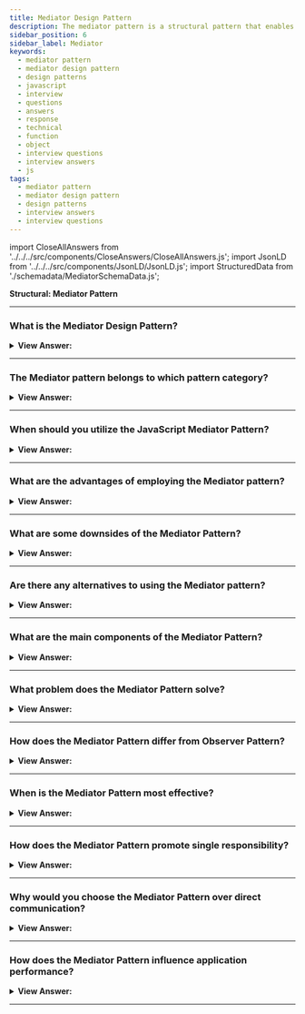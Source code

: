```yaml
---
title: Mediator Design Pattern
description: The mediator pattern is a structural pattern that enables one item to alert another group of objects when an event or action occurs. Interview Questions
sidebar_position: 6
sidebar_label: Mediator
keywords:
  - mediator pattern
  - mediator design pattern
  - design patterns
  - javascript
  - interview
  - questions
  - answers
  - response
  - technical
  - function
  - object
  - interview questions
  - interview answers
  - js
tags:
  - mediator pattern
  - mediator design pattern
  - design patterns
  - interview answers
  - interview questions
---
```


import CloseAllAnswers from '../../../src/components/CloseAnswers/CloseAllAnswers.js';
import JsonLD from '../../../src/components/JsonLD/JsonLD.js';
import StructuredData from './schemadata/MediatorSchemaData.js';

<JsonLD data={StructuredData} />

<head>
  <title>Mediator Pattern | JavaScript Interview Questions</title>
</head>

**Structural: Mediator Pattern**

<CloseAllAnswers />

---

### What is the Mediator Design Pattern?

<details className='answer'>
  <summary>
    <strong>View Answer:</strong>
  </summary>
  <div>
  <div>
      <strong>Interview Response:</strong> The Mediator design pattern is a behaviorial design pattern in JavaScript allows objects to communicate through a central mediator object, reducing dependencies between objects and improving maintainability and flexibility.
<br/>
    </div>
    <br/>
    <div>
      <strong>Technical Response:</strong> The Mediator Pattern is a design pattern that allows one item to notify another group of objects when an event or action occurs. The Mediator and Observer patterns vary in that the Mediator pattern allows one object to be alerted of events occurring in other objects. In contrast, the Observer pattern allows one object to subscribe to numerous events occurring in other objects.
<br/>
    </div>
    <div>
</div><br />
  <div><strong className="codeExample">Code Example:</strong><br /><br />

<img src="/img/javascript-mediator.jpg
" /><br /><br />

**The objects participating in this pattern are:**

**Mediator** -- example code: _Chatroom_

- It specifies an interface for interacting with Colleague objects
- Maintains references to Colleague objects
- Manages central control over operations

**Colleagues** -- example code: _Participants_

- objects that the Mediator is mediating
- each instance maintains a connection (reference) to the Mediator

<br/>

```js
let Participant = function (name) {
  this.name = name;
  this.chatroom = null;
};

Participant.prototype = {
  send: function (message, to) {
    this.chatroom.send(message, this, to);
  },
  receive: function (message, from) {
    console.log(from.name + ' to ' + this.name + ': ' + message);
  },
};

let Chatroom = function () {
  let participants = {};

  return {
    register: function (participant) {
      participants[participant.name] = participant;
      participant.chatroom = this;
    },

    send: function (message, from, to) {
      if (to) {
        // single message
        to.receive(message, from);
      } else {
        // broadcast message
        for (key in participants) {
          if (participants[key] !== from) {
            participants[key].receive(message, from);
          }
        }
      }
    },
  };
};

function run() {
  let yoko = new Participant('Yoko');
  let john = new Participant('John');
  let paul = new Participant('Paul');
  let ringo = new Participant('Ringo');

  let chatroom = new Chatroom();
  chatroom.register(yoko);
  chatroom.register(john);
  chatroom.register(paul);
  chatroom.register(ringo);

  yoko.send('All you need is love.');
  yoko.send('I love you John.');
  john.send('Hey, no need to broadcast', yoko);
  paul.send('Ha, I heard that!');
  ringo.send('Paul, what do you think?', paul);
}

run();

/*

Output:

Yoko to John: All you need is love.
Yoko to Paul: All you need is love.
Yoko to Ringo: All you need is love.
Yoko to John: I love you John.
Yoko to Paul: I love you John.
Yoko to Ringo: I love you John.
John to Yoko: Hey, no need to broadcast
Paul to Yoko: Ha, I heard that!
Paul to John: Ha, I heard that!
Paul to Ringo: Ha, I heard that!
Ringo to Paul: Paul, what do you think?

*/
```

</div>
 </div>

</details>

---

### The Mediator pattern belongs to which pattern category?

<details>
  <summary>
    <strong>View Answer:</strong>
  </summary>
  <div>
    <div>
      <strong>Interview Response:</strong> The Mediator pattern in JavaScript belongs to the behavioral pattern category, which focuses on communication and interaction between objects in a system.
    </div>
  </div>
</details>

---

### When should you utilize the JavaScript Mediator Pattern?

<details>
  <summary>
    <strong>View Answer:</strong>
  </summary>
  <div>
  <div>
      <strong>Interview Response:</strong> The Mediator pattern in JavaScript should be utilized when a system has a high degree of object interdependence, or when implementing event-driven architectures.
    </div><br/>
    <div>
      <strong>Technical Response:</strong> We can use it:
    </div><br/>

- If your system has several components that must communicate with one another.
- To avoid tight object coupling in a system with many objects.
- To enhance code readability.
- To make it easier to maintain code.
- If communication between objects gets complicated or impedes code reusability

<br />
  </div>
</details>

---

### What are the advantages of employing the Mediator pattern?

<details>
  <summary>
    <strong>View Answer:</strong>
  </summary>
  <div>
  <div>
      <strong>Interview Response:</strong> The advantages of employing the Mediator pattern in JavaScript include reduced coupling between objects, improved maintainability, and flexibility to change communication behaviors.
    </div>
    <br />
    <div>
      <strong>Technical Response:</strong> Benefits of the Mediator Pattern
    </div>
    <br />
    <div></div>

- Singular Responsibility Principle -- You may consolidate the communications between numerous components into a single location, making them easier to understand and maintain.
- The Open/Closed Principle You can add new mediators without changing the key components.
- You can reduce coupling between software components.
- We can use individual components more efficiently.

<br />
  </div>
</details>

---

### What are some downsides of the Mediator Pattern?

<details>
  <summary>
    <strong>View Answer:</strong>
  </summary>
  <div>
  <div>
      <strong>Interview Response:</strong> It can become complex and it could also potentially become a God object.
    </div>
    <br />
    <div>
      <strong>Technical Response:</strong> Some of the drawbacks of the Mediator pattern in JavaScript include increased complexity due to the central mediator object, and potential performance overhead when handling a large number of events.<br/><br/> <strong>Drawbacks of the Mediator Pattern.</strong>
    </div>
    <br />
    <div></div>

- A mediator can evolve into a God Object over time.

<br />
  </div>
</details>

---

### Are there any alternatives to using the Mediator pattern?

<details>
  <summary>
    <strong>View Answer:</strong>
  </summary>
  <div>
  <div>
      <strong>Interview Response:</strong> Yes, alternatives to the Mediator pattern in JavaScript include using the Observer pattern or event-driven architecture, or implementing direct communication between objects.
    </div>
    <br />
  </div>
</details>

---

### What are the main components of the Mediator Pattern?

<details>
  <summary><strong>View Answer:</strong></summary>
  <div>
  <div><strong>Interview Response:</strong> The main components are the mediator, colleagues, and the concrete mediator.
  </div>
  </div>
</details>

---

### What problem does the Mediator Pattern solve?

<details>
  <summary><strong>View Answer:</strong></summary>
  <div>
  <div><strong>Interview Response:</strong> It reduces dependencies between objects, improving maintainability, flexibility, and testing.
  </div>
  </div>
</details>

---

### How does the Mediator Pattern differ from Observer Pattern?

<details>
  <summary><strong>View Answer:</strong></summary>
  <div>
  <div><strong>Interview Response:</strong> The Observer Pattern facilitates broadcast communication, whereas Mediator encapsulates centralized and complex communications.
  </div>
  </div>
</details>

---

### When is the Mediator Pattern most effective?

<details>
  <summary><strong>View Answer:</strong></summary>
  <div>
  <div><strong>Interview Response:</strong> It's effective when working with a set of objects that are tightly coupled.
  </div>
  </div>
</details>

---

### How does the Mediator Pattern promote single responsibility?

<details>
  <summary><strong>View Answer:</strong></summary>
  <div>
  <div><strong>Interview Response:</strong> Each object focuses on its own functionality while the mediator handles communication.
  </div>
  </div>
</details>

---

### Why would you choose the Mediator Pattern over direct communication?

<details>
  <summary><strong>View Answer:</strong></summary>
  <div>
  <div><strong>Interview Response:</strong> To reduce dependencies between objects and to simplify updates and modifications.
  </div>
  </div>
</details>

---

### How does the Mediator Pattern influence application performance?

<details>
  <summary><strong>View Answer:</strong></summary>
  <div>
  <div><strong>Interview Response:</strong> It may slightly reduce performance due to indirect communication, but it improves maintainability and flexibility.
  </div>
  </div>
</details>

---
